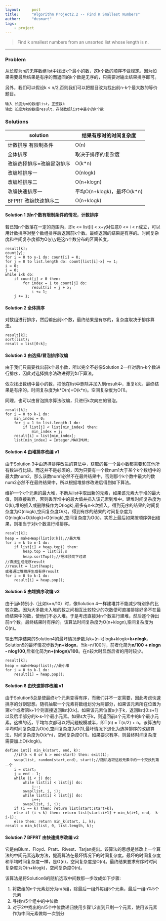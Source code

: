 ```yaml
---
layout:     post
title:      "Algorithm Project2.2 -- Find K Smallest Numbers"
author:     "dusmart"
tags:
    - project
---
```


> Find k smallest numbers from an unsorted list whose length is n.

<!--more-->

---

### Problem

从长度为n的无序数组list中找出k个最小的数，这k个数的顺序不做规定。因为如果需要最后结果是有序的而返回的k个数是无序的，只需要对输出结果排序即可。

另外，我们可以假设k < n/2,否则我们可以把题目改为找出前n-k个最大数的等价题目。

```
输入 长度为n的数组list，正整数k
输出 长度为k的数组result，存储数组list中最小的k个数
```

### Solutions

solution                | 结果有序时的时间复杂度
----------------------- | -------------------------------
计数排序 有限制条件        | O(n)
全体排序                 | 取决于排序的复杂度
改编选择排序=改编冒泡排序   | O(k\*n)
改编堆排序一              | O(nlogk)
改编堆排序二              | O(n+klogn)
改编快速排序一             | 平均O(n+klogk)，最坏O(k*n)
BFPRT 改编快速排序二       | O(n+klogk)

#### Solution 1 对n个数有限制条件的情况，计数排序

若已知n个数落在一定的范围内，即x <= list[i] < x+y对任意0 <= i < n成立，可以用计数排序对整个数组排序后返回前k个数。最终返回的结果是有序的。时间复杂度和空间复杂度都为O(y),y是这n个数分布的区间长度。

```
result[k];
count[y];
for i = 0 to y-1 do: count[i] = 0;
for j = 0 to list.length do: count[list[i]-x] += 1;
i = 0;
j = 0;
while i<k do:
    if count[j] > 0 then: 
        for index = 1 to count[j] do:
            result[i] = j + x;
            i += 1;
    j += 1;
```

#### Solution 2 全体排序

对数组进行排序，然后输出前k个数，最终结果是有序的，复杂度取决于排序算法。

```
result[k];
sort(list);
result = list[0:k];
```

#### Solution 3 由选择/冒泡排序改编

由于我们只需要找出前k个最小数，所以完全不必像Solution 2一样对后n-k个数进行排序，因此对选择排序法改进得到如下算法。

依次找出数组中最小的数，把他在list中删除并加入到result中，重复k次。最终结果是有序的。时间复杂度为k\*O(n)=O(k*n)。空间复杂度为O(1)。

同理，也可以由冒泡排序算法改编，只进行k次向左的冒泡。

```
result[k];
for i = 0 to k-1 do:
    min_index = 0;
    for j = 1 to list.length-1 do:
        if list[j] < list[min_index] then:
            min_index = j;
    result[i] = list[min_index];
    list[min_index] = Integer.MAXIMUM;
```

#### Solution 4 由堆排序改编 v1

由于Solution 3中由选择排序改进的算法中，获取的每一个最小数都需要和其他所有数进行比较。而这并不是必须的，因为只要有一个数num1大于某个k个数组中的最大数num2，那么该数num1必然不在最终结果中，否则那个k个数中最大的数num2必然不在最终结果中，所以根据堆排序改进后得到如下算法。

维护一个k个元素的最大堆，不断从list中取出新的元素，如果该元素大于堆的最大值，则直接丢弃，否则丢弃堆中的最大值并插入该元素到堆中。建堆时间复杂度为O(k),堆的插入或删除操作为O(logk),最多有n-k次插入。得到无序的结果的时间复杂度为O(nlogk),空间复杂度O(k)。得到有序的结果的时间复杂度为O(nlogk)+O(klogk)=O(nlogk),空间复杂度为O(k)。实质上最后如果按顺序弹出结果，则相当于对k个数进行堆排序。

```
result[k];
heap = makeHeap(list[0:k]);//最大堆
for i = k to n-1 do:
    if list[i] < heap.top() then:
        heap.top = list[i];s
        heap.sortTop();//把堆顶向下过滤
//直接生成无序result
//result = list(heap);
或者通过堆排序生成有序result
for i = 0 to k-1 do:  
    result[i] = heap.pop();
```

#### Solution 5 由堆排序改编 v2

由于当k特别小（比如k=n/10）时，像Solution 4一样建堆并不能减少特别多的比较次数。因为大多数未入堆的数之间相互比较较少的次数便可直接排除好多不在最终结果中的数，使他们不必入堆。于是考虑直接对n个数进行建堆，然后逐个弹出前n个数。最终结果时有序的。该算法时间复杂度为O(n+klogn),空间复杂度为O(n)。

输出有序结果的Solution4的最坏情况步数为k+(n-k)logk+klogk=**k+nlogk**，Solution5的最坏情况步数为**n+klogn**。当k=n/100时，前者化简为**n/100 + nlogn - nlog100**,后者化简为**n+(nlogn)/100**。在n较大时显然后者的用时较少。

```
result[k];
heap = makeHeap(list);//最小堆
for i = 0 to k-1 do:
    result[i] = heap.pop();
```

#### Solution 6 由快速排序改编 v1

由于Solution5总是使最终k个元素变得有序，而我们并不一定需要，因此考虑快速排序的分割思想。随机抽取一个元素将数组划分为两部分，如果该元素所在位置为第k个或者第k+1个则直接返回list[0:k]。如果该元素位置s小于k，返回list[0:s+1]以及后半部分的k-s-1个最小元素。如果s大于k，则返回前s个元素中的k个最小元素。这样的话，平均每次都可以将问题规模减半，即T(n) = T(n/2) + n。该算法的平均时间复杂度为O(n),空间复杂度为O(1),最坏情况下退化为选择排序的改编算法，时间复杂度为O(k*n)，空间复杂度O(1)。如果要求有序，则最终时间复杂度需要加上O(klogk)。

```
define int[] min_k(start, end, k):
    //if(k < 0 or k > end-start) then: exit(1);
    swap(list, random(start,end), start);//随机选取这段元素中的一个交换到第一个
    i = start;
    j = end - 1;
    while (i < j) do:
        while list[i] < list[j] do:
            j--;
        swap(list, i, j);
        while list[i] < list[j] do:
            i++;
        swap(list, i, j);
    if (i == k) then: return list[start:start+k];
    else if (i < k) then: return list[start:i+1] + min_k(i+1, end,  k-i-1);
    else then: return min_k(start, i, k);
result = min_k(list, 0, list.length, k);
```

#### Solution 7 BFPRT 由快速排序改编 v2

它是由Blum、Floyd、Pratt、Rivest、Tarjan提出。该算法的思想是修改上一个算法的中间元素选取方法，提高算法在最坏情况下的时间复杂度。最坏的时间复杂度和平均时间复杂度一样，是O(n)，空间复杂度是O(n)。最终结果要求有序时时间复杂度为O(n+klogk)，空间复杂度O(n)。

该算法是将Solution6的随机选取中间数那一步改成如下步骤:
1. 将数组的n个元素划分为n/5组，除最后一组外每组5个元素，最后一组n%5个元素
2. 寻找n/5个组中的中位数
3. 对于2中找出的n/5个中位数递归使用步骤1,2直到只剩一个元素，使用该元素作为中间元素做每一次划分